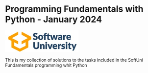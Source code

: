 # Programming Fundamentals with Python - January 2024 
![](https://github.com/Nenogzar/LearningPython/blob/main/softuni/fundamentals_python/SU.jpg)

This is my collection of solutions to the tasks included in the SoftUni Fundamentals programming whit Python
